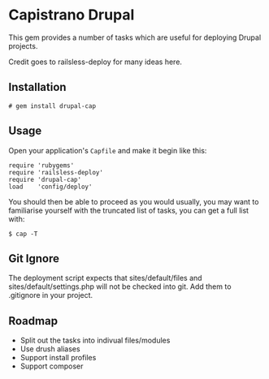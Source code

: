 # Capistrano Drupal

This gem provides a number of tasks which are useful for deploying Drupal projects. 

Credit goes to railsless-deploy for many ideas here.

## Installation

    # gem install drupal-cap
    
## Usage

Open your application's `Capfile` and make it begin like this:

    require 'rubygems'
    require 'railsless-deploy'
    require 'drupal-cap'
    load    'config/deploy'

You should then be able to proceed as you would usually, you may want to familiarise yourself with the truncated list of tasks, you can get a full list with:

    $ cap -T

## Git Ignore

The deployment script expects that sites/default/files and sites/default/settings.php will not be checked into git. Add them to .gitignore in your project.

## Roadmap

- Split out the tasks into indivual files/modules
- Use drush aliases
- Support install profiles
- Support composer
